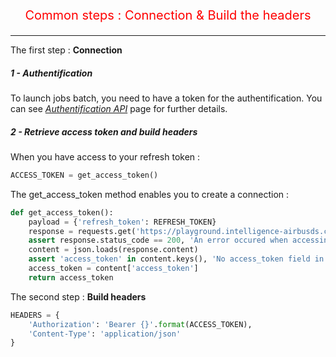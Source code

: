 <p style='text-align: center; color: red; font-size: 20px;'>Common steps : Connection & Build the headers</p>

-----------------

The first step : **Connection**

##### 1 - Authentification

To launch jobs batch, you need to have a token for the authentification. You can see *[Authentification API](auth.md)* page for further details.

##### 2 - Retrieve access token and build headers

When you have access to your refresh token :

``` python
ACCESS_TOKEN = get_access_token()
```

The get_access_token method enables you to create a connection :

``` python
def get_access_token():
    payload = {'refresh_token': REFRESH_TOKEN}
    response = requests.get('https://playground.intelligence-airbusds.com/oauth2/refresh', params=payload)
    assert response.status_code == 200, 'An error occured when accessing refresh endpoint'
    content = json.loads(response.content)
    assert 'access_token' in content.keys(), 'No access_token field in reponse'
    access_token = content['access_token']
    return access_token
```

The second step : **Build headers**

``` python
HEADERS = {
    'Authorization': 'Bearer {}'.format(ACCESS_TOKEN),
    'Content-Type': 'application/json'
}
```
